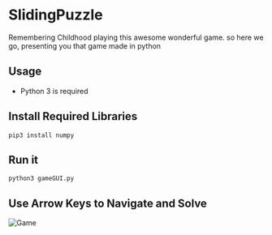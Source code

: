 # SlidingPuzzle
Remembering Childhood playing this awesome wonderful game. so here we go, presenting you that game made in python

## Usage
- Python 3 is required
## Install Required Libraries
`pip3 install numpy`
## Run it
`python3 gameGUI.py`
## Use Arrow Keys to Navigate and Solve
![Game](https://github.com/revanrohith/SlidingPuzzle/raw/master/game.png)
